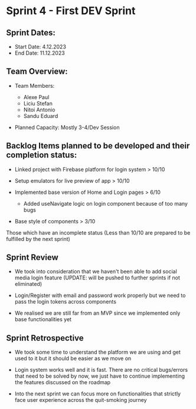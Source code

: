 # Sprint 4 - First DEV Sprint

## Sprint Dates:

- Start Date: 4.12.2023
- End Date: 11.12.2023

## Team Overview:

- Team Members: 
    - Alexe Paul
    - Liciu Stefan
    - Nitoi Antonio
    - Sandu Eduard

- Planned Capacity: Mostly 3-4/Dev Session

## Backlog Items planned to be developed and their completion status:

- Linked project with Firebase platform for login system > 10/10
- Setup emulators for live preview of app > 10/10
- Implemented base version of Home and Login pages > 6/10

    - Added useNavigate logic on login component because of too many bugs 
    
- Base style of components > 3/10

Those which have an incomplete status (Less than 10/10 are prepared to be fulfilled by the next sprint)

## Sprint Review

- We took into consideration that we haven't been able to add social media login feature (UPDATE: will be pushed to further sprints if not eliminated)

- Login/Register with email and password work properly but we need to pass the login tokens across components

- We realised we are still far from an MVP since we implemented only base functionalities yet

## Sprint Retrospective

- We took some time to understand the platform we are using and get used to it but it should be easier as we move on

- Login system works well and it is fast. There are no critical bugs/errors that need to be solved by now, we just have to continue implementing the features discussed on the roadmap

- Into the next sprint we can focus more on functionalities that strictly face user experience across the quit-smoking journey




